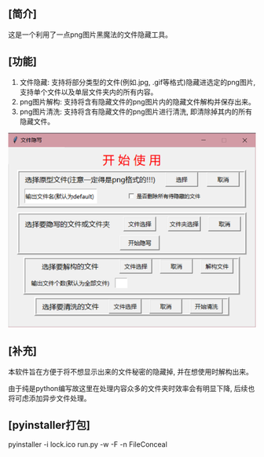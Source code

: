 ## [简介]

这是一个利用了一点png图片黑魔法的文件隐藏工具。

## [功能]

1. 文件隐藏: 支持将部分类型的文件(例如.jpg, .gif等格式)隐藏进选定的png图片, 支持单个文件以及单层文件夹内的所有内容。
2. png图片解构: 支持将含有隐藏文件的png图片内的隐藏文件解构并保存出来。
3. png图片清洗: 支持将含有隐藏文件的png图片进行清洗, 即清除掉其内的所有隐藏文件。

![image](demo_img\1.png)

## [补充]

本软件旨在方便于将不想显示出来的文件秘密的隐藏掉, 并在想使用时解构出来。

由于纯是python编写故这里在处理内容众多的文件夹时效率会有明显下降, 后续也将可虑添加异步文件处理。

## [pyinstaller打包]

pyinstaller -i lock.ico run.py -w -F -n FileConceal